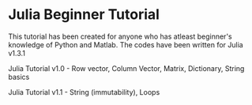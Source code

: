 # Julia Beginner Tutorial

This tutorial has been created for anyone who has atleast beginner's knowledge of Python and Matlab. 
The codes have been written for Julia v1.3.1

Julia Tutorial v1.0 - Row vector,
                      Column Vector,
                      Matrix,
                      Dictionary,
                      String basics

Julia Tutorial v1.1 - String (immutability),
                      Loops
